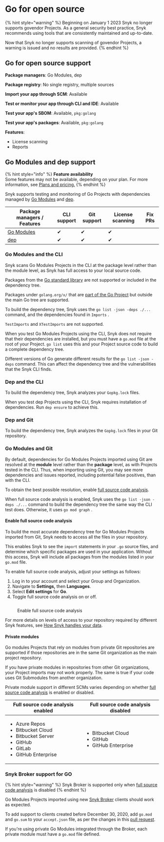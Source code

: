# Go for open source

{% hint style="warning" %}
Beginning on January 1 2023 Snyk no longer supports govendor Projects. As a general security best practice, Snyk recommends using tools that are consistently maintained and up-to-date.

Now that Snyk no longer supports scanning of govendor Projects, a warning is issued and no results are provided.
{% endhint %}

## Go for open source support

**Package managers**: Go Modules, dep

**Package registry**: No single registry, multiple sources&#x20;

**Import your app through SCM**: Available

**Test or monitor your app through CLI and IDE**: Available

**Test your app's SBOM**: Available, `pkg:golang`

**Test your app's packages**: Available, `pkg:golang`

**Features**:&#x20;

* License scanning
* Reports

## Go Modules and dep support

{% hint style="info" %}
**Feature availability**\
Some features may not be available, depending on your plan. For more information, see [Plans and pricing.](https://snyk.io/plans/)
{% endhint %}

Snyk supports testing and monitoring of Go Projects with dependencies managed by [Go Modules](https://golang.org/ref/mod) and [dep](https://github.com/golang/dep).

<table><thead><tr><th>Package managers / Features</th><th width="40">CLI support</th><th>Git support</th><th>License scanning</th><th>Fix PRs</th></tr></thead><tbody><tr><td><a href="https://golang.org/ref/mod">Go Modules</a></td><td>✔︎</td><td>✔︎</td><td>✔︎</td><td></td></tr><tr><td><a href="https://github.com/golang/dep">dep</a></td><td>✔︎</td><td>✔︎</td><td>✔︎</td><td></td></tr></tbody></table>

### **Go Modules and the CLI**

Snyk scans Go Modules Projects in the CLI at the package level rather than the module level, as Snyk has full access to your local source code.

Packages from the [Go standard library](https://pkg.go.dev/std) are not supported or included in the dependency tree.

Packages under `golang.org/x/` that are [part of the Go Project](https://pkg.go.dev/golang.org/x) but outside the main Go tree are supported.

To build the dependency tree, Snyk uses the `go list -json -deps ./...` command, and the dependencies found in `Imports` .

`TestImports` and `XTestImports` are not supported.

When you test Go Modules Projects using the CLI, Snyk does not require that their dependencies are installed, but you must have a `go.mod` file at the root of your Project. `go list` uses this and your Project source code to build a complete dependency tree.

Different versions of Go generate different results for the `go list -json -deps` command. This can affect the dependency tree and the vulnerabilities that the Snyk CLI finds.

### **Dep and the CLI**

To build the dependency tree, Snyk analyzes your `Gopkg.lock` files.

When you test dep Projects using the CLI, Snyk requires installation of dependencies. Run `dep ensure` to achieve this.

### **Dep and Git**

To build the dependency tree, Snyk analyzes the `Gopkg.lock` files in your Git repository.

### **Go Modules and Git**

By default, dependencies for Go Modules Projects imported using Git are resolved at the **module** level rather than the **package** level, as with Projects tested in the CLI. Thus, when importing using Git, you may see more dependencies and issues reported, including potential false positives, than with the CLI.

To obtain the best possible resolution, enable [full source code analysis](go-for-open-source.md#enable-full-source-code-analysis).

When full source code analysis is enabled, Snyk uses the `go list -json -deps ./...` command to build the dependency tree the same way the CLI test does. Otherwise, it uses `go mod graph` .

#### Enable full source code analysis

To build the most accurate dependency tree for Go Modules Projects imported from Git, Snyk needs to access all the files in your repository.

This enables Snyk to see the `import` statements in your `.go` source files, and determine which specific packages are used in your application. Without this access, Snyk will include all packages from the modules listed in your `go.mod` file.

To enable full source code analysis, adjust your settings as follows:

1. Log in to your account and select your Group and Organization.
2. Navigate to **Settings,** then **Languages**.
3. Select **Edit settings** for **Go**.
4. Toggle full source code analysis on or off.

<figure><img src="../../.gitbook/assets/image (149) (1).png" alt=""><figcaption><p>Enable full source code analysis</p></figcaption></figure>

For more details on levels of access to your repository required by different Snyk features, see [How Snyk handles your data](../../working-with-snyk/how-snyk-handles-your-data.md).

#### **Private modules**

Go modules Projects that rely on modules from private Git repositories are supported if those repositories are in the same Git organization as the main project repository.

If you have private modules in repositories from other Git organizations, your Project imports may not work properly. The same is true if your code uses Git Submodules from another organization.

Private module support in different SCMs varies depending on whether [full source code analysis](go-for-open-source.md#enable-full-source-code-analysis) is enabled or disabled.

| Full source code analysis enabled                                                                                                      | Full source code analysis disabled                                                |
| -------------------------------------------------------------------------------------------------------------------------------------- | --------------------------------------------------------------------------------- |
| <ul><li>Azure Repos</li><li>Bitbucket Cloud</li><li>Bitbucket Server</li><li>GitHub</li><li>GitLab</li><li>GitHub Enterprise</li></ul> | <p></p><ul><li>Bitbucket Cloud</li><li>GitHub</li><li>GitHub Enterprise</li></ul> |

### **Snyk Broker support for GO**

{% hint style="warning" %}
Snyk Broker is supported only  when [full source code analysis](go-for-open-source.md#enable-full-source-code-analysis) is disabled
{% endhint %}

Go Modules Projects imported using new [Snyk Broker](../../enterprise-setup/snyk-broker/) clients should work as expected.

To add support to clients created before December 30, 2020, add `go.mod` and `go.sum` to your `accept.json` file, as per the changes in this [pull request](https://github.com/snyk/broker/pull/299/files).

If you're using private Go Modules integrated through the Broker, each private module must have a `go.mod` file defined.

####
